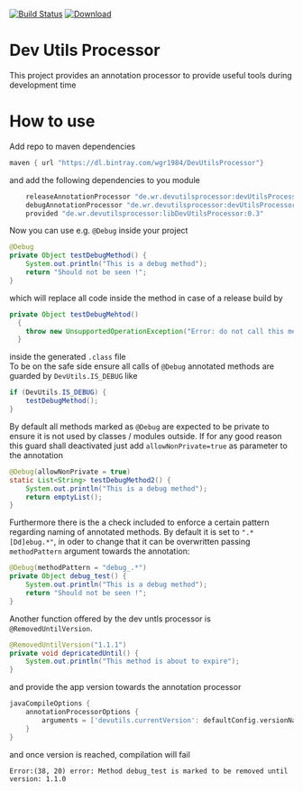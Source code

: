 [![Build Status](https://travis-ci.org/wgr1984/DevUtilsProcessor.svg?branch=master)](https://travis-ci.org/wgr1984/DevUtilsProcessor)
[ ![Download](https://api.bintray.com/packages/wgr1984/DevUtilsProcessor/DevUtilsProcessor/images/download.svg) ](https://bintray.com/wgr1984/DevUtilsProcessor/DevUtilsProcessor/_latestVersion)
# Dev Utils Processor
This project provides an annotation processor to provide useful tools
during development time

# How to use
Add repo to maven dependencies
```Groovy
maven { url "https://dl.bintray.com/wgr1984/DevUtilsProcessor"}
```
and add the following dependencies to you module
```Groovy
    releaseAnnotationProcessor "de.wr.devutilsprocessor:devUtilsProcessorRelease:0.3"
    debugAnnotationProcessor "de.wr.devutilsprocessor:devUtilsProcessorDebug:0.3"
    provided "de.wr.devutilsprocessor:libDevUtilsProcessor:0.3"
```
Now you can use e.g. ```@Debug``` inside your project
```Java
@Debug
private Object testDebugMethod() {
    System.out.println("This is a debug method");
    return "Should not be seen !";
}
```
which will replace all code inside the method in case of
a release build by
```Java
private Object testDebugMehtod()
  {
    throw new UnsupportedOperationException("Error: do not call this method on release.");
  }
```
inside the generated ```.class``` file
<br/>
To be on the safe side ensure all calls of ```@Debug``` annotated
methods are guarded by ```DevUtils.IS_DEBUG``` like
```Java
if (DevUtils.IS_DEBUG) {
    testDebugMethod();
}
```

By default all methods marked as ```@Debug``` are expected to be private
to ensure it is not used by classes / modules outside.
If for any good reason this guard shall deactivated just add
```allowNonPrivate=true``` as parameter to the annotation
```Java
@Debug(allowNonPrivate = true)
static List<String> testDebugMethod2() {
    System.out.println("This is a debug method");
    return emptyList();
}
```

Furthermore there is the a check included to enforce a certain
pattern regarding naming of annotated methods. By default it is
set to ```".*[Dd]ebug.*"```, in oder to change that it can be overwritten
passing ```methodPattern``` argument towards the annotation:
```Java
@Debug(methodPattern = "debug_.*")
private Object debug_test() {
    System.out.println("This is a debug method");
    return "Should not be seen !";
}
```

Another function offered by the dev untls processor is ```@RemovedUntilVersion```.
```Java
@RemovedUntilVersion("1.1.1")
private void depricatedUntil() {
    System.out.println("This method is about to expire");
}
```
and provide the app version towards the annotation processor
```Groovy
javaCompileOptions {
    annotationProcessorOptions {
        arguments = ['devutils.currentVersion': defaultConfig.versionName]
    }
}
```
and once version is reached, compilation will fail
```
Error:(38, 20) error: Method debug_test is marked to be removed until version: 1.1.0
```
